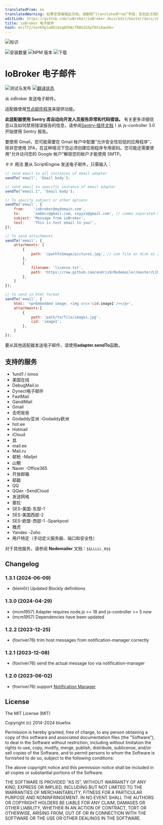 ```yaml
---
translatedFrom: en
translatedWarning: 如果您想编辑此文档，请删除“translatedFrom”字段，否则此文档将再次自动翻译
editLink: https://github.com/ioBroker/ioBroker.docs/edit/master/docs/zh-cn/adapterref/iobroker.email/README.md
title: ioBroker 电子邮件
hash: m+iTfz/eu+K9plwOKiOxq6OVW/fN8GZGXpf8ViAawOk=
---
```

![标识](../../../en/adapterref/iobroker.email/admin/email.png)

![安装数量](http://iobroker.live/badges/email-stable.svg)
![NPM 版本](http://img.shields.io/npm/v/iobroker.email.svg)
![下载](https://img.shields.io/npm/dm/iobroker.email.svg)

# IoBroker 电子邮件
![测试与发布](https://github.com/ioBroker/ioBroker.email/workflows/Test%20and%20Release/badge.svg) [![翻译状态](https://weblate.iobroker.net/widgets/adapters/-/email/svg-badge.svg)](https://weblate.iobroker.net/engage/adapters/?utm_source=widget)

从 ioBroker 发送电子邮件。

适配器使用[节点邮件程序](https://github.com/nodemailer/nodemailer)来提供功能。

**此适配器使用 Sentry 库自动向开发人员报告异常和代码错误。** 有关更多详细信息以及如何禁用错误报告的信息，请参阅[Sentry-插件文档](https://github.com/ioBroker/plugin-sentry#plugin-sentry)！从 js-controller 3.0 开始使用 Sentry 报告。

要使用 Gmail，您可能需要在 Gmail 帐户中配置“允许安全性较低的应用程序”，除非您使用 2FA，在这种情况下您必须创建应用程序专用密码。您可能还需要使用“允许访问您的 Google 帐户”解锁您的帐户才能使用 SMTP。

＃＃ 用法
要从 ScriptEngine 发送电子邮件，只需输入：

```js
// send email to all instances of email adapter
sendTo('email', 'Email body');

// send email to specific instance of email adapter
sendTo("email.1", 'Email body');

// To specify subject or other options
sendTo('email', {
    from:    'iobroker@mydomain.com',
    to:      'aabbcc@gmail.com, xxyyzz@gmail.com', // comma separated multiple recipients.
    subject: 'Message from ioBroker',
    text:    'This is test email to you!',
});

// To send attachments
sendTo('email', {
    attachments: [
        {
            path: '/pathToImage/picture1.jpg', // use file on disk as attachment
        },
        {
            filename: 'license.txt',
            path: 'https://raw.github.com/andris9/Nodemailer/master/LICENSE', // use URL as an attachment
        },
    ]
});

// To send in html format
sendTo('email', {
    html: '<p>Embedded image: <img src='cid:image1'/></p>',
    attachments:[
        {
            path: 'path/to/file/image1.jpg',
            cid: 'image1',
        },
    ]
});
```

要从其他适配器发送电子邮件，请使用**adapter.sendTo**函数。

## 支持的服务
- 1und1 / ionos
- 美国在线
- DebugMail.io
- Dynect电子邮件
- FastMail
- GandiMail
- Gmail
- 去吧爸爸
- Godaddy亚洲
-Godaddy欧洲
- hot.ee
- Hotmail
- iCloud
- 其
- mail.ee
- Mail.ru
- 邮枪
-Mailjet
- 山魈
- Naver
-Office365
- 开放邮箱
- 邮戳
- QQ
- QQex
-SendCloud
- 发送网格
- 塞拉
- SES-美国-东部-1
- SES-美国西部-2
- SES-欧盟-西部-1
-Sparkpost
- 雅虎
- Yandex
-Zoho
- 用户特定（手动定义服务器、端口和安全性）

对于其他服务，请参阅 **Nodemailer** 文档：`§§LLLLL_0§§`

## Changelog
<!--
  Placeholder for the next version (at the beginning of the line):
  ### **WORK IN PROGRESS**
-->
### 1.3.1 (2024-06-09)
* (klein0r) Updated Blockly definitions

### 1.3.0 (2024-04-29)
* (mcm1957) Adapter requires node.js >= 18 and js-controller >= 5 now
* (mcm1957) Dependencies have been updated

### 1.2.2 (2023-12-25)
* (foxriver76) trim host messages from notification-manager correctly

### 1.2.1 (2023-12-08)
 * (foxriver76) send the actual message too via notification-manager

### 1.2.0 (2023-06-02)
* (foxriver76) support [Notification Manager](https://github.com/foxriver76/ioBroker.notification-manager)

## License

The MIT License (MIT)

Copyright (c) 2014-2024 bluefox

Permission is hereby granted, free of charge, to any person obtaining a copy
of this software and associated documentation files (the "Software"), to deal
in the Software without restriction, including without limitation the rights
to use, copy, modify, merge, publish, distribute, sublicense, and/or sell
copies of the Software, and to permit persons to whom the Software is
furnished to do so, subject to the following conditions:

The above copyright notice and this permission notice shall be included in
all copies or substantial portions of the Software.

THE SOFTWARE IS PROVIDED "AS IS", WITHOUT WARRANTY OF ANY KIND, EXPRESS OR
IMPLIED, INCLUDING BUT NOT LIMITED TO THE WARRANTIES OF MERCHANTABILITY,
FITNESS FOR A PARTICULAR PURPOSE AND NONINFRINGEMENT. IN NO EVENT SHALL THE
AUTHORS OR COPYRIGHT HOLDERS BE LIABLE FOR ANY CLAIM, DAMAGES OR OTHER
LIABILITY, WHETHER IN AN ACTION OF CONTRACT, TORT OR OTHERWISE, ARISING FROM,
OUT OF OR IN CONNECTION WITH THE SOFTWARE OR THE USE OR OTHER DEALINGS IN
THE SOFTWARE.